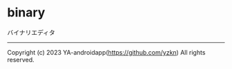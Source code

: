 # binary

バイナリエディタ

---

Copyright (c) 2023 YA-androidapp(https://github.com/yzkn) All rights reserved.
